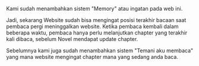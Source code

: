Kami sudah menambahkan sistem "Memory" atau ingatan pada web ini.

Jadi, sekarang Website sudah bisa mengingat posisi terakhir bacaan saat pembaca pergi meninggalkan website. Ketika pembaca kembali dalam beberapa waktu, pembaca hanya perlu melanjutkan chapter yang terakhir kali dibaca, sebelum Novel mendapat update chapter.


Sebelumnya kami juga sudah menambahkan sistem "Temani aku membaca" yang mana website mengingat chapter mana yang sedang anda baca.
